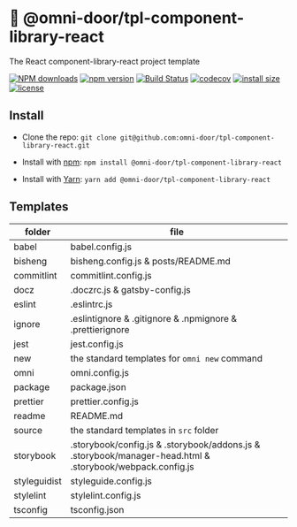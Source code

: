 # 🐸 @omni-door/tpl-component-library-react
The React component-library-react project template

[![NPM downloads](http://img.shields.io/npm/dm/%40omni-door%2Ftpl-component-library-react.svg?style=flat-square)](https://www.npmjs.com/package/@omni-door/tpl-component-library-react)
[![npm version](https://badge.fury.io/js/%40omni-door%2Ftpl-component-library-react.svg)](https://badge.fury.io/js/%40omni-door%2Ftpl-component-library-react)
[![Build Status](https://travis-ci.com/omni-door/tpl-component-library-react.svg?branch=master)](https://travis-ci.com/omni-door/tpl-component-library-react)
[![codecov](https://codecov.io/gh/omni-door/tpl-component-library-react/branch/master/graph/badge.svg)](https://codecov.io/gh/omni-door/tpl-component-library-react)
[![install size](https://packagephobia.now.sh/badge?p=%40omni-door%2Ftpl-component-library-react)](https://packagephobia.now.sh/result?p=%40omni-door%2Ftpl-component-library-react)
[![license](http://img.shields.io/npm/l/%40omni-door%2Ftpl-component-library-react.svg)](https://github.com/omni-door/tpl-component-library-react/blob/master/LICENSE)

## Install
* Clone the repo: `git clone git@github.com:omni-door/tpl-component-library-react.git`

* Install with [npm](https://www.npmjs.com/package/@omni-door/tpl-component-library-react): `npm install @omni-door/tpl-component-library-react`

* Install with [Yarn](https://yarnpkg.com/en/package/@omni-door/tpl-component-library-react): `yarn add @omni-door/tpl-component-library-react`

## Templates
| folder | file |
| --- | --- |
| babel | babel.config.js |
| bisheng | bisheng.config.js & posts/README.md |
| commitlint | commitlint.config.js |
| docz | .doczrc.js & gatsby-config.js |
| eslint | .eslintrc.js |
| ignore | .eslintignore & .gitignore & .npmignore & .prettierignore |
| jest | jest.config.js |
| new | the standard templates for `omni new` command |
| omni | omni.config.js |
| package | package.json |
| prettier | prettier.config.js |
| readme | README.md |
| source | the standard templates in `src` folder |
| storybook | .storybook/config.js & .storybook/addons.js & .storybook/manager-head.html & .storybook/webpack.config.js |
| styleguidist | styleguide.config.js |
| stylelint | stylelint.config.js |
| tsconfig | tsconfig.json |